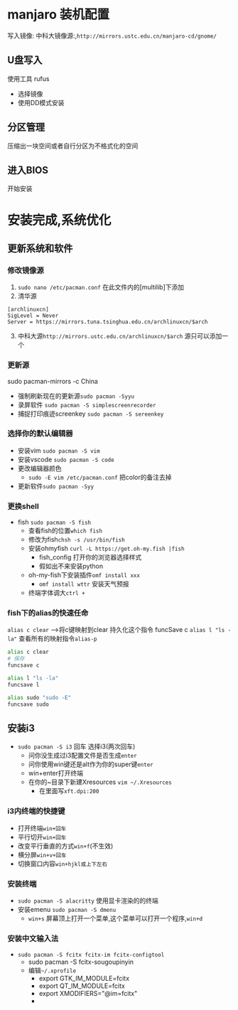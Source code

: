 
# manjaro 装机配置
写入镜像:
中科大镜像源:,`http://mirrors.ustc.edu.cn/manjaro-cd/gnome/` 

## U盘写入
使用工具 rufus
- 选择镜像
- 使用DD模式安装
## 分区管理
压缩出一块空间或者自行分区为不格式化的空间

## 进入BIOS
开始安装


# 安装完成,系统优化
## 更新系统和软件
### 修改镜像源
1. `sudo nano /etc/pacman.conf` 在此文件内的[multilib]下添加
2. 清华源
```config
[archlinuxcn]
SigLevel = Never
Server = https://mirrors.tuna.tsinghua.edu.cn/archlinuxcn/$arch
``` 
3. 中科大源`http://mirrors.ustc.edu.cn/archlinuxcn/$arch` 
源只可以添加一个
### 更新源
sudo pacman-mirrors -c China
- 强制刷新现在的更新源`sudo pacman -Syyu` 
- 录屏软件 `sudo pacman -S simplescreenrecorder`
- 捕捉打印痕迹screenkey `sudo pacman -S sereenkey` 
### 选择你的默认编辑器
- 安装vim `sudo pacman -S vim`
- 安装vscode `sudo pacman -S code` 
- 更改编辑器颜色 
  - `sudo -E vim /etc/pacman.conf` 把color的备注去掉
- 更新软件`sudo pacman -Syy` 
### 更换shell
- fish `sudo pacman -S fish` 
  - 查看fish的位置`which fish` 
  - 修改为fish`chsh -s /usr/bin/fish` 
  - 安装ohmyfish `curl -L https://get.oh-my.fish |fish` 
    - fish_config 打开你的浏览器选择样式
    - 假如出不来安装python
  - oh-my-fish下安装插件`omf install xxx` 
    - `omf install wttr` 安装天气预报
  - 终端字体调大`ctrl +` 
### fish下的alias的快速任命
`alias c clear` -->将c键映射到clear
持久化这个指令 funcSave c
`alias l "ls -la"` 
查看所有的映射指令`alias-p` 
```sh
alias c clear
# 保存
funcsave c
```

```sh
alias l "ls -la"
funcsave l
```
```sh
alias sudo "sudo -E"
funcsave sudo
```


## 安装i3
- `sudo pacman -S i3` 
  [](-) 回车
[](-) 选择i3(两次回车)
  - 问你没生成过i3配置文件是否生成`enter` 
  - 问你使用win键还是alt作为你的super键`enter`
  - win+enter打开终端
  - 在你的~目录下新建Xresources `vim ~/.Xresources` 
    - 在里面写`xft.dpi:200` 
### i3内终端的快捷键
- 打开终端`win+回车` 
- 平行切开`win+回车` 
- 改变平行垂直的方式`win+f`(不生效)
- 横分屏`win+v+回车`
- 切换窗口内容`win+hjkl或上下左右` 
### 安装终端

- `sudo pacman -S alacritty` 使用显卡渲染的的终端
- 安装emenu `sudo pacman -S dmenu` 
  - `win+s` 屏幕顶上打开一个菜单,这个菜单可以打开一个程序,`win+d` 
### 安装中文输入法
  - `sudo pacman -S fcitx fcitx-im fcitx-configtool` 
    - sudo pacman -S fcitx-sougoupinyin
    - 编辑`~/.xprofile` 
      - export GTK_IM_MODULE=fcitx
      - export QT_IM_MODULE=fcitx
      - export XMODIFIERS="@im=fcitx"
      - 
